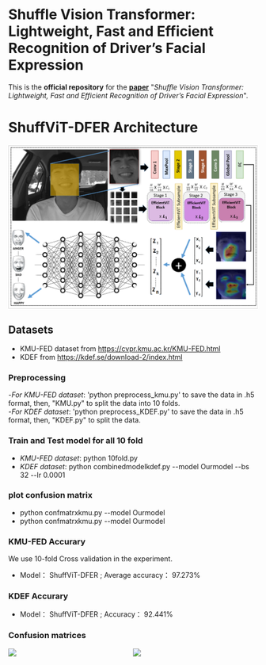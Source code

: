 # Shuffle Vision Transformer: Lightweight, Fast and Efficient Recognition of Driver’s Facial Expression


This is the **official repository** for the [**paper**](https://arxiv.org/abs/) "*Shuffle Vision Transformer: Lightweight, Fast and Efficient Recognition of Driver’s Facial Expression*".

# ShuffViT-DFER Architecture
<div style="display: flex; justify-content: flex-start;">
  <img width=680 src="figures/shuffarch.png"/>
</div>

## Datasets ##
- KMU-FED dataset from https://cvpr.kmu.ac.kr/KMU-FED.html
- KDEF from https://kdef.se/download-2/index.html

### Preprocessing ###
-*For KMU-FED dataset*: 'python preprocess_kmu.py' to save the data in .h5 format, then, "KMU.py" to split the data into 10 folds. <Br/>
-*For KDEF dataset*: 'python preprocess_KDEF.py' to save the data in .h5 format, then, "KDEF.py" to split the data. <Br/>

### Train and Test model for all 10 fold ###
- *KMU-FED dataset*: python 10fold.py
- *KDEF dataset*: python combinedmodelkdef.py --model Ourmodel --bs 32 --lr 0.0001

### plot confusion matrix ###
- python confmatrxkmu.py --model Ourmodel
- python confmatrxkmu.py --model Ourmodel

###  KMU-FED Accurary     ###
We use 10-fold Cross validation in the experiment.
- Model：    ShuffViT-DFER ;       Average accuracy：  97.273%  <Br/>

###  KDEF Accurary     ###
- Model：    ShuffViT-DFER ;       Accuracy：  92.441%  <Br/>

### Confusion matrices ###

<div style="display: flex; justify-content: flex-start;">
  <img width=600 src="figures/both.png"/>
  <img width=600 src="figures/both.png"/>
</div>


